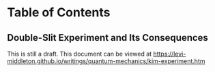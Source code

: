 # Table of Contents

## Double-Slit Experiment and Its Consequences
This is still a draft.
This document can be viewed at https://levi-middleton.github.io/writings/quantum-mechanics/kim-experiment.htm